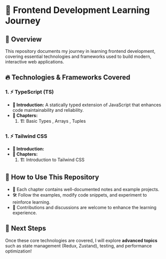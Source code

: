 # 🚀 Frontend Development Learning Journey

## 📌 Overview
This repository documents my journey in learning frontend development, covering essential technologies and frameworks used to build modern, interactive web applications.

## 🔥 Technologies & Frameworks Covered

### 1. **⚡ TypeScript (TS)**
   - **📖 Introduction:** A statically typed extension of JavaScript that enhances code maintainability and reliability.
   - **📂 Chapters:**
     1. 🏗️ Basic Types , Arrays , Tuples

### 1. **⚡ Tailwind CSS**
   - **📖 Introduction:** 
   - **📂 Chapters:**
     1. 🏗️ Introduction to Tailwind CSS 

## 📌 How to Use This Repository
- 📜 Each chapter contains well-documented notes and example projects.
- 🛠️ Follow the examples, modify code snippets, and experiment to reinforce learning.
- 🤝 Contributions and discussions are welcome to enhance the learning experience.

## 🚀 Next Steps
Once these core technologies are covered, I will explore **advanced topics** such as state management (Redux, Zustand), testing, and performance optimization!
